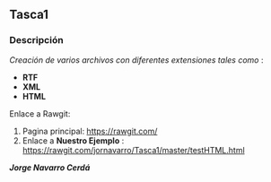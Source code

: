 ## Tasca1
### Descripción
*Creación de varios archivos con diferentes extensiones tales como* :
* **RTF**
* **XML**
* **HTML**

Enlace a Rawgit:
1. Pagina principal: https://rawgit.com/
2. Enlace a **Nuestro Ejemplo** : https://rawgit.com/jornavarro/Tasca1/master/testHTML.html

_**Jorge Navarro Cerdá**_
